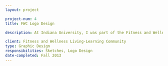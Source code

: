 ```yaml
---
layout: project

project-num: 4
title: FWC Logo Design

description: At Indiana University, I was part of the Fitness and Wellness Living-Learning Community. So, I volunteered to create a logo design for the t-shirts for that year.

client: Fitness and Wellness Living-Learning Community
type: Graphic Design
responsibilities: Sketches, Logo Design
date-completed: Fall 2013
---
```

